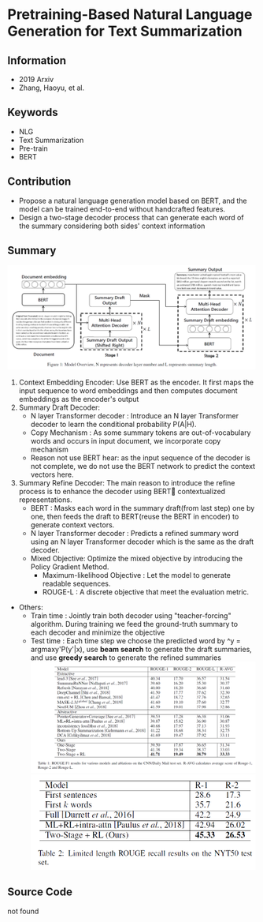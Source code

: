 # Pretraining-Based Natural Language Generation for Text Summarization
## Information
- 2019 Arxiv
- Zhang, Haoyu, et al.

## Keywords
- NLG
- Text Summarization
- Pre-train
- BERT

## Contribution
- Propose a natural language generation model based on BERT, and the model can be trained end-to-end without handcrafted features.
- Design a two-stage decoder process that can generate each word of the summary considering both sides' context information

## Summary
![Model architecture](pic/Pretraining-Based_Natural_Language_Generation_for_Text_Summarization_fig1.PNG)
1. Context Embedding Encoder:
 Use BERT as the encoder. It first maps the input sequence to word embeddings and then computes document embeddings as the encoder's output
2. Summary Draft Decoder:
	- N layer Transformer decoder : Introduce an N layer Transformer decoder to learn the conditional probability P(A|H).
	- Copy Mechanism : As some summary tokens are out-of-vocabulary words and occurs in input document, we incorporate copy mechanism
	- Reason not use BERT hear: as the input sequence of the decoder is not complete, we do not use the BERT network to predict the context vectors here.
3. Summary Refine Decoder:
 The main reason to introduce the refine process is to enhance the decoder using BERT contextualized representations.
	- BERT : Masks each word in the summary draft(from last step) one by one, then feeds the draft to BERT(reuse the BERT in encoder) to generate context vectors.
	- N layer Transformer decoder : Predicts a refined summary word using an N layer Transformer decoder which is the same as the draft decoder.
	- Mixed Objective:
		Optimize the mixed objective by introducing the Policy Gradient Method. 
		- Maximum-likelihood Objective : Let the model to generate readable sequences.
		- ROUGE-L : A discrete objective that meet the evaluation metric.
- Others:
	- Train time : Jointly train both decoder using "teacher-forcing" algorithm. During training we feed the ground-truth summary to each decoder and minimize the objective
	- Test time : Each time step we choose the predicted word by ^y = argmaxy'P(y'|x), use **beam search** to generate the draft summaries, and use **greedy search** to generate the refined summaries
![Results on the CNN/Daily Mail test set](pic/Pretraining-Based_Natural_Language_Generation_for_Text_Summarization_fig2.PNG)
![Results on the NYT50 test set](pic/Pretraining-Based_Natural_Language_Generation_for_Text_Summarization_fig3.PNG)

## Source Code
not found